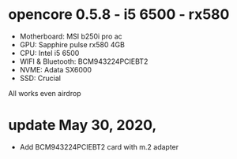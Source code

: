 # opencore 0.5.8 - i5 6500 - rx580

* Motherboard: MSI b250i pro ac
* GPU: Sapphire pulse rx580 4GB
* CPU: Intel i5 6500
* WIFI & Bluetooth: BCM943224PCIEBT2
* NVME: Adata SX6000
* SSD: Crucial

All works even airdrop

# update May 30, 2020,

* Add BCM943224PCIEBT2 card with m.2 adapter
